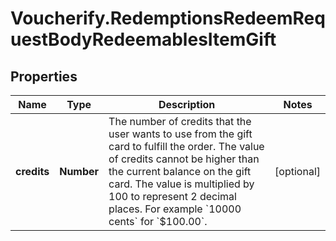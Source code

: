# Voucherify.RedemptionsRedeemRequestBodyRedeemablesItemGift

## Properties

Name | Type | Description | Notes
------------ | ------------- | ------------- | -------------
**credits** | **Number** | The number of credits that the user wants to use from the gift card to fulfill the order. The value of credits cannot be higher than the current balance on the gift card. The value is multiplied by 100 to represent 2 decimal places. For example &#x60;10000 cents&#x60; for &#x60;$100.00&#x60;. | [optional] 


